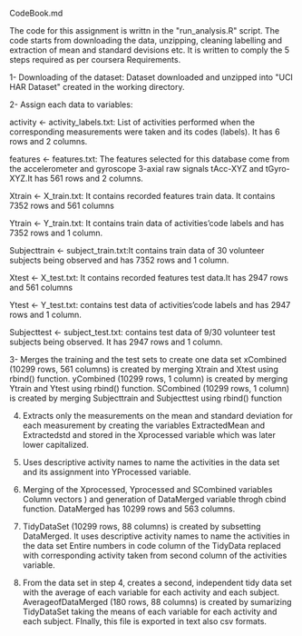 CodeBook.md

The code for this assignment is writtn in the "run_analysis.R" script. The code starts from downloading the data, unzipping, cleaning labelling and extraction of mean and standard devisions etc.  It is written to comply the  5 steps required as per coursera Requirements. 

1- Downloading of the dataset: Dataset downloaded and unzipped into "UCI HAR Dataset" created in the working directory.

2- Assign each data to variables:

activity <- activity_labels.txt: List of activities performed when the corresponding measurements were taken and its codes (labels). It has 6 rows and 2 columns. 

features <- features.txt: The features selected for this database come from the accelerometer and gyroscope 3-axial raw signals tAcc-XYZ and tGyro-XYZ.It has 561 rows and 2 columns.

Xtrain <- X_train.txt: It contains recorded features train data. It contains 7352 rows and 561 columns

Ytrain <- Y_train.txt: It contains train data of activities’code labels and has 7352 rows and 1 column.

Subjecttrain <- subject_train.txt:It contains train data of 30 volunteer subjects being observed and has 7352 rows and 1 column.


Xtest <- X_test.txt:  It contains recorded features test data.It has 2947 rows and 561 columns

Ytest <- Y_test.txt: 
contains test data of activities’code labels and has 2947 rows and 1 column.

Subjecttest <- subject_test.txt: 
contains test data of 9/30 volunteer test subjects being observed. It has 2947 rows and 1 column.





3- Merges the training and the test sets to create one data set
xCombined (10299 rows, 561 columns) is created by merging Xtrain and Xtest using rbind() function.
yCombined  (10299 rows, 1 column) is created by merging Ytrain and Ytest using rbind() function.
SCombined (10299 rows, 1 column) is created by merging Subjecttrain and Subjecttest using rbind() function

4. Extracts only the measurements on the mean and standard deviation for each
measurement by creating the variables ExtractedMean and Extractedstd and stored in the Xprocessed variable which was later lower capitalized.                                     
5.  Uses descriptive activity names to name the activities in the data set and its assignment into YProcessed variable.

6. Merging of the Xprocessed, Yprocessed and SCombined variables Column vectors ) and generation of DataMerged variable throgh cbind function. DataMerged has 10299 rows and 563 columns.

7. TidyDataSet (10299 rows, 88 columns) is created by subsetting DataMerged.
It uses descriptive activity names to name the activities in the data set
Entire numbers in code column of the TidyData replaced with corresponding activity taken from second column of the activities variable.

8. From the data set in step 4, creates a second, independent tidy data set with the average of each variable for each activity and each subject.
AverageofDataMerged  (180 rows, 88 columns) is created by sumarizing TidyDataSet taking the means of each variable for each activity and each subject. FInally, this file is exported in text also csv formats.